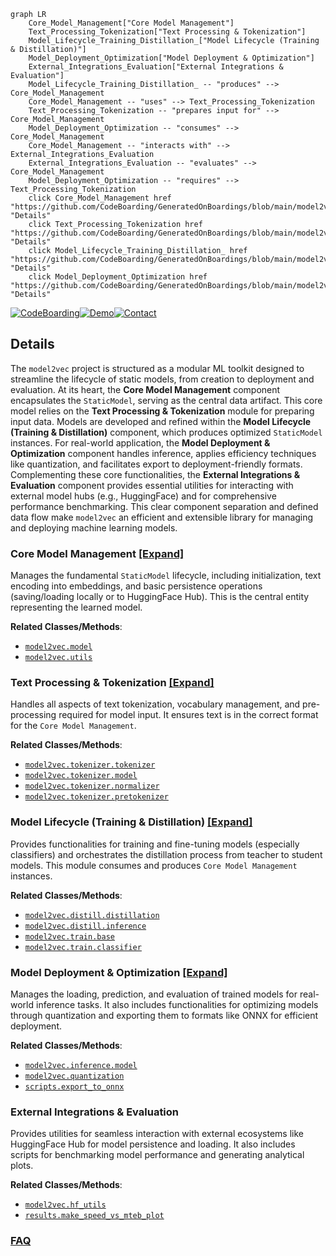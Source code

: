 ```mermaid
graph LR
    Core_Model_Management["Core Model Management"]
    Text_Processing_Tokenization["Text Processing & Tokenization"]
    Model_Lifecycle_Training_Distillation_["Model Lifecycle (Training & Distillation)"]
    Model_Deployment_Optimization["Model Deployment & Optimization"]
    External_Integrations_Evaluation["External Integrations & Evaluation"]
    Model_Lifecycle_Training_Distillation_ -- "produces" --> Core_Model_Management
    Core_Model_Management -- "uses" --> Text_Processing_Tokenization
    Text_Processing_Tokenization -- "prepares input for" --> Core_Model_Management
    Model_Deployment_Optimization -- "consumes" --> Core_Model_Management
    Core_Model_Management -- "interacts with" --> External_Integrations_Evaluation
    External_Integrations_Evaluation -- "evaluates" --> Core_Model_Management
    Model_Deployment_Optimization -- "requires" --> Text_Processing_Tokenization
    click Core_Model_Management href "https://github.com/CodeBoarding/GeneratedOnBoardings/blob/main/model2vec/Core_Model_Management.md" "Details"
    click Text_Processing_Tokenization href "https://github.com/CodeBoarding/GeneratedOnBoardings/blob/main/model2vec/Text_Processing_Tokenization.md" "Details"
    click Model_Lifecycle_Training_Distillation_ href "https://github.com/CodeBoarding/GeneratedOnBoardings/blob/main/model2vec/Model_Lifecycle_Training_Distillation_.md" "Details"
    click Model_Deployment_Optimization href "https://github.com/CodeBoarding/GeneratedOnBoardings/blob/main/model2vec/Model_Deployment_Optimization.md" "Details"
```

[![CodeBoarding](https://img.shields.io/badge/Generated%20by-CodeBoarding-9cf?style=flat-square)](https://github.com/CodeBoarding/GeneratedOnBoardings)[![Demo](https://img.shields.io/badge/Try%20our-Demo-blue?style=flat-square)](https://www.codeboarding.org/demo)[![Contact](https://img.shields.io/badge/Contact%20us%20-%20contact@codeboarding.org-lightgrey?style=flat-square)](mailto:contact@codeboarding.org)

## Details

The `model2vec` project is structured as a modular ML toolkit designed to streamline the lifecycle of static models, from creation to deployment and evaluation. At its heart, the **Core Model Management** component encapsulates the `StaticModel`, serving as the central data artifact. This core model relies on the **Text Processing & Tokenization** module for preparing input data. Models are developed and refined within the **Model Lifecycle (Training & Distillation)** component, which produces optimized `StaticModel` instances. For real-world application, the **Model Deployment & Optimization** component handles inference, applies efficiency techniques like quantization, and facilitates export to deployment-friendly formats. Complementing these core functionalities, the **External Integrations & Evaluation** component provides essential utilities for interacting with external model hubs (e.g., HuggingFace) and for comprehensive performance benchmarking. This clear component separation and defined data flow make `model2vec` an efficient and extensible library for managing and deploying machine learning models.

### Core Model Management [[Expand]](./Core_Model_Management.md)
Manages the fundamental `StaticModel` lifecycle, including initialization, text encoding into embeddings, and basic persistence operations (saving/loading locally or to HuggingFace Hub). This is the central entity representing the learned model.


**Related Classes/Methods**:

- <a href="https://github.com/MinishLab/model2vec/blob/main/model2vec/model.py" target="_blank" rel="noopener noreferrer">`model2vec.model`</a>
- <a href="https://github.com/MinishLab/model2vec/blob/main/model2vec/utils.py" target="_blank" rel="noopener noreferrer">`model2vec.utils`</a>


### Text Processing & Tokenization [[Expand]](./Text_Processing_Tokenization.md)
Handles all aspects of text tokenization, vocabulary management, and pre-processing required for model input. It ensures text is in the correct format for the `Core Model Management`.


**Related Classes/Methods**:

- <a href="https://github.com/MinishLab/model2vec/blob/main/model2vec/tokenizer/tokenizer.py" target="_blank" rel="noopener noreferrer">`model2vec.tokenizer.tokenizer`</a>
- <a href="https://github.com/MinishLab/model2vec/blob/main/model2vec/tokenizer/model.py" target="_blank" rel="noopener noreferrer">`model2vec.tokenizer.model`</a>
- <a href="https://github.com/MinishLab/model2vec/blob/main/model2vec/tokenizer/normalizer.py" target="_blank" rel="noopener noreferrer">`model2vec.tokenizer.normalizer`</a>
- <a href="https://github.com/MinishLab/model2vec/blob/main/model2vec/tokenizer/pretokenizer.py" target="_blank" rel="noopener noreferrer">`model2vec.tokenizer.pretokenizer`</a>


### Model Lifecycle (Training & Distillation) [[Expand]](./Model_Lifecycle_Training_Distillation_.md)
Provides functionalities for training and fine-tuning models (especially classifiers) and orchestrates the distillation process from teacher to student models. This module consumes and produces `Core Model Management` instances.


**Related Classes/Methods**:

- <a href="https://github.com/MinishLab/model2vec/blob/main/model2vec/distill/distillation.py" target="_blank" rel="noopener noreferrer">`model2vec.distill.distillation`</a>
- <a href="https://github.com/MinishLab/model2vec/blob/main/model2vec/distill/inference.py" target="_blank" rel="noopener noreferrer">`model2vec.distill.inference`</a>
- <a href="https://github.com/MinishLab/model2vec/blob/main/model2vec/train/base.py" target="_blank" rel="noopener noreferrer">`model2vec.train.base`</a>
- <a href="https://github.com/MinishLab/model2vec/blob/main/model2vec/train/classifier.py" target="_blank" rel="noopener noreferrer">`model2vec.train.classifier`</a>


### Model Deployment & Optimization [[Expand]](./Model_Deployment_Optimization.md)
Manages the loading, prediction, and evaluation of trained models for real-world inference tasks. It also includes functionalities for optimizing models through quantization and exporting them to formats like ONNX for efficient deployment.


**Related Classes/Methods**:

- <a href="https://github.com/MinishLab/model2vec/blob/main/model2vec/inference/model.py" target="_blank" rel="noopener noreferrer">`model2vec.inference.model`</a>
- <a href="https://github.com/MinishLab/model2vec/blob/main/model2vec/quantization.py" target="_blank" rel="noopener noreferrer">`model2vec.quantization`</a>
- <a href="https://github.com/MinishLab/model2vec/blob/main/scripts/export_to_onnx.py" target="_blank" rel="noopener noreferrer">`scripts.export_to_onnx`</a>


### External Integrations & Evaluation
Provides utilities for seamless interaction with external ecosystems like HuggingFace Hub for model persistence and loading. It also includes scripts for benchmarking model performance and generating analytical plots.


**Related Classes/Methods**:

- <a href="https://github.com/MinishLab/model2vec/blob/main/model2vec/hf_utils.py" target="_blank" rel="noopener noreferrer">`model2vec.hf_utils`</a>
- <a href="https://github.com/MinishLab/model2vec/blob/main/results/make_speed_vs_mteb_plot.py" target="_blank" rel="noopener noreferrer">`results.make_speed_vs_mteb_plot`</a>




### [FAQ](https://github.com/CodeBoarding/GeneratedOnBoardings/tree/main?tab=readme-ov-file#faq)